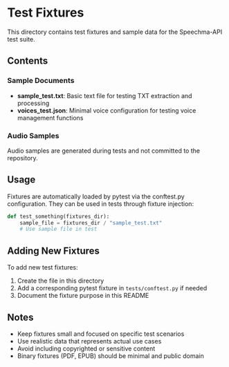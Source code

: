 # Test Fixtures

This directory contains test fixtures and sample data for the Speechma-API test suite.

## Contents

### Sample Documents

- **sample_test.txt**: Basic text file for testing TXT extraction and processing
- **voices_test.json**: Minimal voice configuration for testing voice management functions

### Audio Samples

Audio samples are generated during tests and not committed to the repository.

## Usage

Fixtures are automatically loaded by pytest via the conftest.py configuration. They can be used in tests through fixture injection:

```python
def test_something(fixtures_dir):
    sample_file = fixtures_dir / "sample_test.txt"
    # Use sample file in test
```

## Adding New Fixtures

To add new test fixtures:

1. Create the file in this directory
2. Add a corresponding pytest fixture in `tests/conftest.py` if needed
3. Document the fixture purpose in this README

## Notes

- Keep fixtures small and focused on specific test scenarios
- Use realistic data that represents actual use cases
- Avoid including copyrighted or sensitive content
- Binary fixtures (PDF, EPUB) should be minimal and public domain
